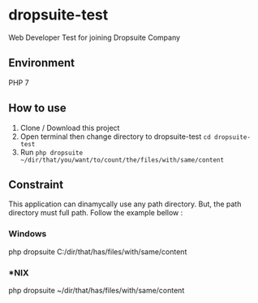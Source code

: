 # dropsuite-test
Web Developer Test for joining Dropsuite Company

## Environment
PHP 7

## How to use
1. Clone / Download this project
2. Open terminal then change directory to dropsuite-test ```cd dropsuite-test```
3. Run ```php dropsuite ~/dir/that/you/want/to/count/the/files/with/same/content```


## Constraint

This application can dinamycally use any path directory. But, the path directory must full path. Follow the example bellow :

### Windows

php dropsuite C:/dir/that/has/files/with/same/content

### *NIX

php dropsuite ~/dir/that/has/files/with/same/content

